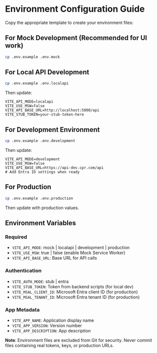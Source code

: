 # Environment Configuration Guide

Copy the appropriate template to create your environment files:

## For Mock Development (Recommended for UI work)
```bash
cp .env.example .env.mock
```

## For Local API Development  
```bash
cp .env.example .env.localapi
```
Then update:
```
VITE_API_MODE=localapi
VITE_USE_MSW=false
VITE_API_BASE_URL=http://localhost:5000/api
VITE_STUB_TOKEN=your-stub-token-here
```

## For Development Environment
```bash
cp .env.example .env.development  
```
Then update:
```
VITE_API_MODE=development
VITE_USE_MSW=false
VITE_API_BASE_URL=https://api-dev.cpr.com/api
# Add Entra ID settings when ready
```

## For Production
```bash
cp .env.example .env.production
```
Then update with production values.

## Environment Variables

### Required
- `VITE_API_MODE`: mock | localapi | development | production
- `VITE_USE_MSW`: true | false (enable Mock Service Worker)
- `VITE_API_BASE_URL`: Base URL for API calls

### Authentication
- `VITE_AUTH_MODE`: stub | entra
- `VITE_STUB_TOKEN`: Token from backend scripts (for local dev)
- `VITE_MSAL_CLIENT_ID`: Microsoft Entra client ID (for production)
- `VITE_MSAL_TENANT_ID`: Microsoft Entra tenant ID (for production)

### App Metadata  
- `VITE_APP_NAME`: Application display name
- `VITE_APP_VERSION`: Version number
- `VITE_APP_DESCRIPTION`: App description

**Note**: Environment files are excluded from Git for security. Never commit files containing real tokens, keys, or production URLs.